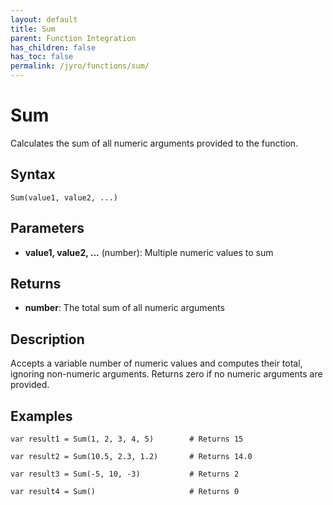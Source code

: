 ```yaml
---
layout: default
title: Sum
parent: Function Integration
has_children: false
has_toc: false
permalink: /jyro/functions/sum/
---
```


# Sum

Calculates the sum of all numeric arguments provided to the function.

## Syntax

```jyro
Sum(value1, value2, ...)
```

## Parameters

- **value1, value2, ...** (number): Multiple numeric values to sum

## Returns

- **number**: The total sum of all numeric arguments

## Description

Accepts a variable number of numeric values and computes their total, ignoring non-numeric arguments. Returns zero if no numeric arguments are provided.

## Examples

```jyro
var result1 = Sum(1, 2, 3, 4, 5)        # Returns 15
```

```jyro
var result2 = Sum(10.5, 2.3, 1.2)       # Returns 14.0
```

```jyro
var result3 = Sum(-5, 10, -3)           # Returns 2
```

```jyro
var result4 = Sum()                     # Returns 0
```